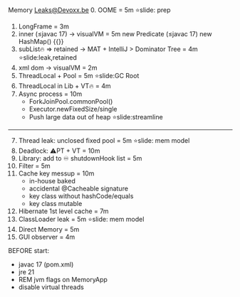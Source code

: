 Memory Leaks@Devoxx.be
0. OOME = 5m ⭐️slide: prep
1. LongFrame = 3m
2. inner (≤javac 17)  -> visualVM = 5m
    new Predicate (≤javac 17)
    new HashMap() {{}}
3. subList🔥 => retained -> MAT + IntelliJ > Dominator Tree = 4m ⭐️slide:leak,retained
4. xml dom -> visualVM = 2m
5. ThreadLocal + Pool = 5m ⭐️slide:GC Root
5. ThreadLocal in Lib + VT🔥 = 4m
6. Async process = 10m
    - ForkJoinPool.commonPool()
    - Executor.newFixedSize/single
    - Push large data out of heap ⭐️slide:streamline
-------------
7. Thread leak: unclosed fixed pool = 5m ⭐️slide: mem model
8. Deadlock: ⚠️PT + VT = 10m
10. Library: add to ♾️ shutdownHook list = 5m
11. Filter = 5m
12. Cache key messup = 10m
    - in-house baked
    - accidental @Cacheable signature
    - key class without hashCode/equals
    - key class mutable
13. Hibernate 1st level cache = 7m
14. ClassLoader leak = 5m ⭐️slide: mem model
15. Direct Memory = 5m
16. GUI observer = 4m

BEFORE start:
- javac 17 (pom.xml)
- jre 21
- REM jvm flags on MemoryApp
- disable virtual threads
